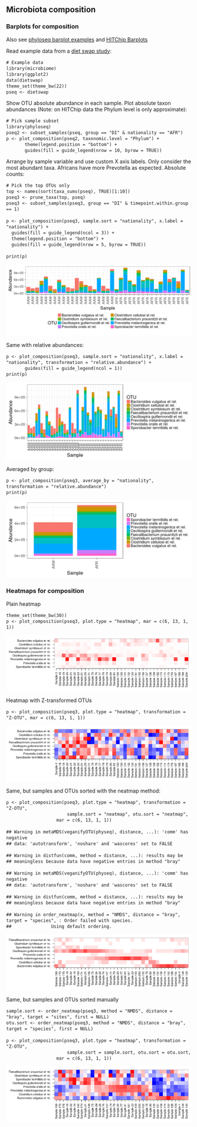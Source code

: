 <!--
  %\VignetteEngine{knitr::rmarkdown}
  %\VignetteIndexEntry{microbiome tutorial - composition}
  %\usepackage[utf8]{inputenc}
  %\VignetteEncoding{UTF-8}  
-->
Microbiota composition
----------------------

### Barplots for composition

Also see [phyloseq barplot
examples](http://joey711.github.io/phyloseq/plot_bar-examples.html) and
[HITChip Barplots](Barplots.md)

Read example data from a [diet swap
study](http://dx.doi.org/10.1038/ncomms7342):

    # Example data
    library(microbiome)
    library(ggplot2)
    data(dietswap)
    theme_set(theme_bw(22))
    pseq <- dietswap

Show OTU absolute abundance in each sample. Plot absolute taxon
abundances (Note: on HITChip data the Phylum level is only approximate):

    # Pick sample subset
    library(phyloseq)
    pseq2 <- subset_samples(pseq, group == "DI" & nationality == "AFR")
    p <- plot_composition(pseq2, taxonomic.level = "Phylum") +
           theme(legend.position = "bottom") +
           guides(fill = guide_legend(nrow = 10, byrow = TRUE))

Arrange by sample variable and use custom X axis labels. Only consider
the most abundant taxa. Africans have more Prevotella as expected.
Absolute counts:

    # Pick the top OTUs only
    top <- names(sort(taxa_sums(pseq), TRUE)[1:10])
    pseq3 <- prune_taxa(top, pseq)
    pseq3 <- subset_samples(pseq3, group == "DI" & timepoint.within.group == 1)

    p <- plot_composition(pseq3, sample.sort = "nationality", x.label = "nationality") +
      guides(fill = guide_legend(ncol = 3)) +
      theme(legend.position = "bottom") +
      guides(fill = guide_legend(nrow = 5, byrow = TRUE))

    print(p)

![](Composition_files/figure-markdown_strict/composition-example4-1.png)

Same with relative abundances:

    p <- plot_composition(pseq3, sample.sort = "nationality", x.label = "nationality", transformation = "relative.abundance") +
           guides(fill = guide_legend(ncol = 1))
    print(p)

![](Composition_files/figure-markdown_strict/composition-example4b-1.png)

Averaged by group:

    p <- plot_composition(pseq3, average_by = "nationality", transformation = "relative.abundance")
    print(p)

![](Composition_files/figure-markdown_strict/composition-example4c-1.png)

### Heatmaps for composition

Plain heatmap

    theme_set(theme_bw(30))
    p <- plot_composition(pseq3, plot.type = "heatmap", mar = c(6, 13, 1, 1))

![](Composition_files/figure-markdown_strict/composition-example5-1.png)

Heatmap with Z-transformed OTUs

    p <- plot_composition(pseq3, plot.type = "heatmap", transformation = "Z-OTU", mar = c(6, 13, 1, 1))

![](Composition_files/figure-markdown_strict/composition-example6-1.png)

Same, but samples and OTUs sorted with the neatmap method:

    p <- plot_composition(pseq3, plot.type = "heatmap", transformation = "Z-OTU",
                           sample.sort = "neatmap", otu.sort = "neatmap",
                       mar = c(6, 13, 1, 1))

    ## Warning in metaMDS(veganifyOTU(physeq), distance, ...): 'comm' has negative
    ## data: 'autotransform', 'noshare' and 'wascores' set to FALSE

    ## Warning in distfun(comm, method = distance, ...): results may be
    ## meaningless because data have negative entries in method "bray"

    ## Warning in metaMDS(veganifyOTU(physeq), distance, ...): 'comm' has negative
    ## data: 'autotransform', 'noshare' and 'wascores' set to FALSE

    ## Warning in distfun(comm, method = distance, ...): results may be
    ## meaningless because data have negative entries in method "bray"

    ## Warning in order_neatmap(x, method = "NMDS", distance = "bray", target = "species", : Order failed with species. 
    ##               Using default ordering.

![](Composition_files/figure-markdown_strict/composition-example7-1.png)

Same, but samples and OTUs sorted manually

    sample.sort <- order_neatmap(pseq3, method = "NMDS", distance = "bray", target = "sites", first = NULL) 
    otu.sort <- order_neatmap(pseq3, method = "NMDS", distance = "bray", target = "species", first = NULL)

    p <- plot_composition(pseq3, plot.type = "heatmap", transformation = "Z-OTU",
                           sample.sort = sample.sort, otu.sort = otu.sort,
                       mar = c(6, 13, 1, 1))

![](Composition_files/figure-markdown_strict/composition-example8-1.png)
